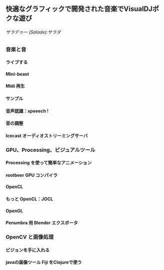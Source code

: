 ## 快適なグラフィックで開発された音楽でVisualDJポクな遊び

###### サラデゥー (Salade):サラダ

### 音楽と音

#### ライブする
#### Mini-beast
#### Midi 再生
#### サンプル
#### 音声認識：speeech !
#### 音の調整
#### Icecast オーディオストリーミングサーバ

### GPU、Processing、ビジュアルツール

#### Processing を使って簡単なアニメーション
#### rootbeer GPU コンパイラ
#### OpenCL
#### もっと OpenCL：JOCL
#### OpenGL
#### Penumbra 用 Blender エクスポータ

### OpenCV と画像処理

#### ビジョンを手に入れる
#### javaの画像ツール Fiji をClojureで使う